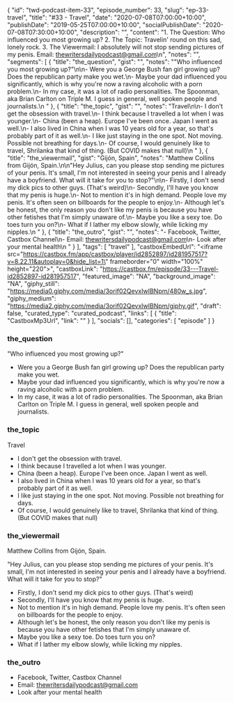 {
	"id": "twd-podcast-item-33",
	"episode_number": 33,
	"slug": "ep-33-travel",
	"title": "#33 - Travel",
	"date": "2020-07-08T07:00:00+10:00",
	"publishDate": "2019-05-25T07:00:00+10:00",
	"socialPublishDate": "2020-07-08T07:30:00+10:00",
	"description": "",
	"content": "1. The Question: Who influenced you most growing up? 2. The Topic: Travelin' round on this sad, lonely rock. 3. The Viewermail: I absolutely will not stop sending pictures of my penis. Email: thewritersdailypodcast@gmail.com\n",
	"notes": "",
	"segments": [
		{
			"title": "the_question",
			"gist": "",
			"notes": "\"Who influenced you most growing up?\"\n\n- Were you a George Bush fan girl growing up? Does the republican party make you wet.\n- Maybe your dad influenced you significantly, which is why you're now a raving alcoholic with a porn problem.\n- In my case, it was a lot of radio personalities. The Spoonman, aka Brian Carlton on Triple M. I guess in general, well spoken people and journalists.\n      "
		},
		{
			"title": "the_topic",
			"gist": "",
			"notes": "Travel\n\n- I don't get the obsession with travel.\n- I think because I travelled a lot when I was younger.\n- China (been a heap). Europe I've been once. Japan I went as well.\n- I also lived in China when I was 10 years old for a year, so that's probably part of it as well.\n- I like just staying in the one spot. Not moving. Possible not breathing for days.\n- Of course, I would genuinely like to travel, Shrilanka that kind of thing. (But COVID makes that null)\n      "
		},
		{
			"title": "the_viewermail",
			"gist": "Gijón, Spain",
			"notes": "Matthew Collins from Gijón, Spain.\n\n\"Hey Julius, can you please stop sending me pictures of your penis. It's small, I'm not interested in seeing your penis and I already have a boyfriend. What will it take for you to stop?\"\n\n- Firstly, I don't send my dick pics to other guys. (That's weird)\n- Secondly, I'll have you know that my penis is huge.\n- Not to mention it's in high demand. People love my penis. It's often seen on billboards for the people to enjoy.\n- Although let's be honest, the only reason you don't like my penis is because you have other fetishes that I'm simply unaware of.\n- Maybe you like a sexy toe. Do toes turn you on?\n- What if I lather my elbow slowly, while licking my nipples.\n      "
		},
		{
			"title": "the_outro",
			"gist": "",
			"notes": "- Facebook, Twitter, Castbox Channel\n- Email: thewritersdailypodcast@gmail.com\n- Look after your mental health\n      "
		}
	],
	"tags": [
		"travel"
	],
	"castboxEmbedUrl": "<iframe src=\"https://castbox.fm/app/castbox/player/id2852897/id281957517?v=8.22.11&autoplay=0&hide_list=1\" frameborder=\"0\" width=\"100%\" height=\"220\"></iframe>",
	"castboxLink": "https://castbox.fm/episode/33---Travel-id2852897-id281957517",
	"featured_image": "NA",
	"background_image": "NA",
	"giphy_still": "https://media0.giphy.com/media/3orif02QevxIwIBNpm/480w_s.jpg",
	"giphy_medium": "https://media2.giphy.com/media/3orif02QevxIwIBNpm/giphy.gif",
	"draft": false,
	"curated_type": "curated_podcast",
	"links": [
		{
			"title": "CastboxMp3Url",
			"link": ""
		}
	],
	"socials": [],
	"categories": [
		"episode"
	]
}

### the_question

"Who influenced you most growing up?"

- Were you a George Bush fan girl growing up? Does the republican party make you wet.
- Maybe your dad influenced you significantly, which is why you're now a raving alcoholic with a porn problem.
- In my case, it was a lot of radio personalities. The Spoonman, aka Brian Carlton on Triple M. I guess in general, well spoken people and journalists.
      
### the_topic

Travel

- I don't get the obsession with travel.
- I think because I travelled a lot when I was younger.
- China (been a heap). Europe I've been once. Japan I went as well.
- I also lived in China when I was 10 years old for a year, so that's probably part of it as well.
- I like just staying in the one spot. Not moving. Possible not breathing for days.
- Of course, I would genuinely like to travel, Shrilanka that kind of thing. (But COVID makes that null)
      
### the_viewermail

Matthew Collins from Gijón, Spain.

"Hey Julius, can you please stop sending me pictures of your penis. It's small, I'm not interested in seeing your penis and I already have a boyfriend. What will it take for you to stop?"

- Firstly, I don't send my dick pics to other guys. (That's weird)
- Secondly, I'll have you know that my penis is huge.
- Not to mention it's in high demand. People love my penis. It's often seen on billboards for the people to enjoy.
- Although let's be honest, the only reason you don't like my penis is because you have other fetishes that I'm simply unaware of.
- Maybe you like a sexy toe. Do toes turn you on?
- What if I lather my elbow slowly, while licking my nipples.
      
### the_outro

- Facebook, Twitter, Castbox Channel
- Email: thewritersdailypodcast@gmail.com
- Look after your mental health
      
